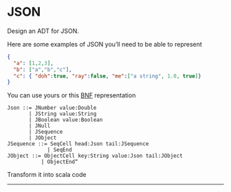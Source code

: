 # JSON

Design an ADT for JSON.

Here are some examples of JSON you’ll need to be able to represent

```json
{
  "a": [1,2,3],
  "b": ["a","b","c"],
  "c": { "doh":true, "ray":false, "me":["a string", 1.0, true]}
}
```

You can use yours or this [BNF](https://en.wikipedia.org/wiki/Backus%E2%80%93Naur_form) representation

```bnf
Json ::= JNumber value:Double
       | JString value:String
       | JBoolean value:Boolean
       | JNull
       | JSequence
       | JObject
JSequence ::= SeqCell head:Json tail:JSequence
             | SeqEnd
JObject ::= ObjectCell key:String value:Json tail:JObject
           | ObjectEnd“
```

Transform it into scala code

---
